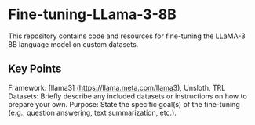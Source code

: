 # Fine-tuning-LLama-3-8B

This repository contains code and resources for fine-tuning the LLaMA-3 8B language model on custom datasets.

## Key Points

Framework:  [llama3] (https://llama.meta.com/llama3), Unsloth, TRL
Datasets: Briefly describe any included datasets or instructions on how to prepare your own.
Purpose: State the specific goal(s) of the fine-tuning (e.g., question answering, text summarization, etc.).
